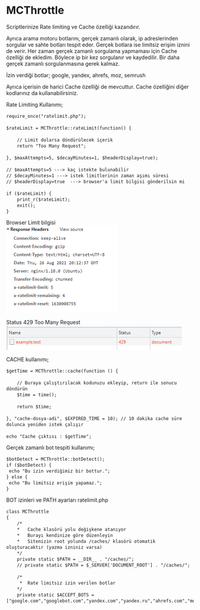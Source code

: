 # MCThrottle

Scriptlerinize Rate limiting ve Cache özelliği kazandırır.

Ayrıca arama motoru botlarını, gerçek zamanlı olarak, ip adreslerinden sorgular ve sahte botları tespit eder. Gerçek botlara ise limitsiz erişim iznini de verir.
Her zaman gerçek zamanlı sorgulama yapmaması için Cache özelliği de ekledim. Böylece ip bir kez sorgulanır ve kaydedilir. Bir daha gerçek zamanlı sorgulanmasına gerek kalmaz.

İzin verdiği botlar;
google, yandex, ahrefs, moz, semrush

Ayrıca içerisin de harici Cache özelliği de mevcuttur.
Cache özelliğini diğer kodlarınız da kullanabilirsiniz. 

Rate Limiting Kullanımı;
```
require_once("ratelimit.php");
 
$rateLimit = MCThrottle::rateLimit(function() {

    // Limit dolarsa döndürülecek içerik
    return "Too Many Request";
    
}, $maxAttempts=5, $decayMinutes=1, $headerDisplay=true);

// $maxAttempts=5 ---> kaç istekte bulunabilir
// $decayMinutes=1 ---> istek limitlerinin zaman aşımı süresi
// $headerDisplay=true  ---> browser'a limit bilgisi gönderilsin mi

if ($rateLimit) {
    print_r($rateLimit);
    exit();
}
```

Browser Limit bilgisi  
![alt text](/rate1.png?raw=true)

Status 429 Too Many Request  
![alt text](/rate2.png?raw=true)



CACHE kullanımı;
```
$getTime = MCThrottle::cache(function () {

    // Buraya çalıştırılacak kodunuzu ekleyip, return ile sonucu döndürün
    $time = time();
    
    return $time;
    
}, "cache-dosya-adi", $EXPIRED_TIME = 10); // 10 dakika cache süre dolunca yeniden istek çalışır

echo "Cache çıktısı : $getTime";
```


Gerçek zamanlı bot tespiti kullanımı;  
```
$botDetect = MCThrottle::botDetect();
if ($botDetect) {
 echo "Bu izin verdiğimiz bir bottur.";
} else {
 echo "Bu limitsiz erişim yapamaz.";
}
```



BOT izinleri ve PATH ayarları
ratelimit.php
```
class MCThrottle
{
    /*
    *   Cache klasörü yolu değişkene atanıyor
    *   Burayı kendinize göre düzenleyin
    *   Sitenizin root yolunda /caches/ klasörü otomatik oluşturacaktır (yazma izniniz varsa)
    */
    private static $PATH = __DIR__ . "/caches/";
    // private static $PATH = $_SERVER['DOCUMENT_ROOT'] . "/caches/";
 
    /*
     *  Rate limitsiz izin verilen botlar
    */
    private static $ACCEPT_BOTS = ["google.com","googlebot.com","yandex.com","yandex.ru","ahrefs.com","moz.com","semrush.com"];
```

